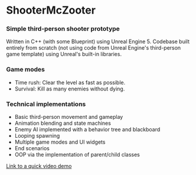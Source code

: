 # ShooterMcZooter

### Simple third-person shooter prototype

Written in C++ (with some Blueprint) using Unreal Engine 5. Codebase built entirely from scratch (not using code from Unreal Engine's third-person game template) using Unreal's built-in libraries.

### Game modes
- Time rush: Clear the level as fast as possible.
- Survival: Kill as many enemies without dying.

### Technical implementations
- Basic third-person movement and gameplay
- Animation blending and state machines
- Enemy AI implemented with a behavior tree and blackboard
- Looping spawning
- Multiple game modes and UI widgets
- End scenarios
- OOP via the implementation of parent/child classes

[Link to a quick video demo](https://youtu.be/d-7t3RU8UuQ)
